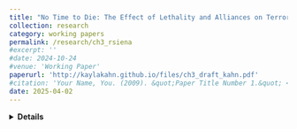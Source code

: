 ```yaml
---
title: "No Time to Die: The Effect of Lethality and Alliances on Terrorist Group Survival"
collection: research
category: working papers
permalink: /research/ch3_rsiena
#excerpt: ''
#date: 2024-10-24
#venue: 'Working Paper'
paperurl: 'http://kaylakahn.github.io/files/ch3_draft_kahn.pdf'
#citation: 'Your Name, You. (2009). &quot;Paper Title Number 1.&quot; <i>Journal 1</i>. 1(1).'
date: 2025-04-02
---
```

<details>
<summary><strong>Details</strong></summary>
<br>
**Abstract:**
There is a consensus within existing literature in the terrorism field that cooperation between terrorist groups increases their survival. Such a consensus is lacking where lethality is concerned, in no small part due to lethality rarely being studied as a primary explanatory variable for survival. Furthermore, existing literature does not use statistical network methods to examine survival as a dependent variable. This article uses network analysis to examine the effect that both lethality and alliances have on terrorist group survival. I find that the consensus regarding cooperation holds; even when taking network dependencies into account, cooperation leads to longer survival. I also find support for lethality having a curvilinear effect on survival.
<br>
**Other details:** Uses RSiena and accelerated failure time models

</details>